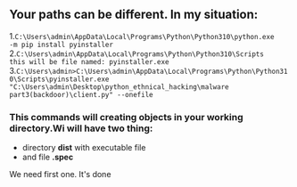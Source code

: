 ## Your paths can be different. In my situation:
1.<code>C:\Users\admin\AppData\Local\Programs\Python\Python310\python.exe -m pip install pyinstaller</code>
2.<code>C:\Users\admin\AppData\Local\Programs\Python\Python310\Scripts this will be file named: pyinstaller.exe</code>
3.<code>C:\Users\admin>C:\Users\admin\AppData\Local\Programs\Python\Python310\Scripts\pyinstaller.exe "C:\Users\admin\Desktop\python_ethnical_hacking\malware part3(backdoor)\client.py" --onefile</code>

### This  commands will creating objects in your working directory.Wi will have two thing:
<ul>
  <li>directory <b>dist</b> with executable file</li>
  <li>and file <b>.spec</b></li>
  </ul>
We need  first one. 
It's done
